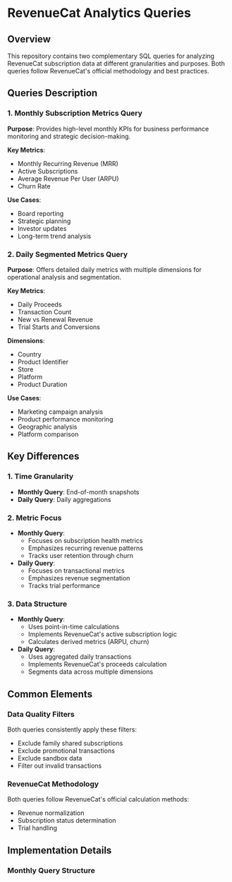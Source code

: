 # RevenueCat Analytics Queries

## Overview
This repository contains two complementary SQL queries for analyzing RevenueCat subscription data at different granularities and purposes. Both queries follow RevenueCat's official methodology and best practices.

## Queries Description

### 1. Monthly Subscription Metrics Query
**Purpose**: Provides high-level monthly KPIs for business performance monitoring and strategic decision-making.

**Key Metrics**:
- Monthly Recurring Revenue (MRR)
- Active Subscriptions
- Average Revenue Per User (ARPU)
- Churn Rate

**Use Cases**:
- Board reporting
- Strategic planning
- Investor updates
- Long-term trend analysis

### 2. Daily Segmented Metrics Query
**Purpose**: Offers detailed daily metrics with multiple dimensions for operational analysis and segmentation.

**Key Metrics**:
- Daily Proceeds
- Transaction Count
- New vs Renewal Revenue
- Trial Starts and Conversions

**Dimensions**:
- Country
- Product Identifier
- Store
- Platform
- Product Duration

**Use Cases**:
- Marketing campaign analysis
- Product performance monitoring
- Geographic analysis
- Platform comparison

## Key Differences

### 1. Time Granularity
- **Monthly Query**: End-of-month snapshots
- **Daily Query**: Daily aggregations

### 2. Metric Focus
- **Monthly Query**: 
  - Focuses on subscription health metrics
  - Emphasizes recurring revenue patterns
  - Tracks user retention through churn
- **Daily Query**:
  - Focuses on transactional metrics
  - Emphasizes revenue segmentation
  - Tracks trial performance

### 3. Data Structure
- **Monthly Query**:
  - Uses point-in-time calculations
  - Implements RevenueCat's active subscription logic
  - Calculates derived metrics (ARPU, churn)
- **Daily Query**:
  - Uses aggregated daily transactions
  - Implements RevenueCat's proceeds calculation
  - Segments data across multiple dimensions

## Common Elements

### Data Quality Filters
Both queries consistently apply these filters:
- Exclude family shared subscriptions
- Exclude promotional transactions
- Exclude sandbox data
- Filter out invalid transactions

### RevenueCat Methodology
Both queries follow RevenueCat's official calculation methods:
- Revenue normalization
- Subscription status determination
- Trial handling

## Implementation Details

### Monthly Query Structure
